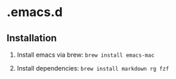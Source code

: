 # .emacs.d #

## Installation ##

1. Install emacs via brew:
   `brew install emacs-mac`

2. Install dependencies:
   `brew install markdown rg fzf`
